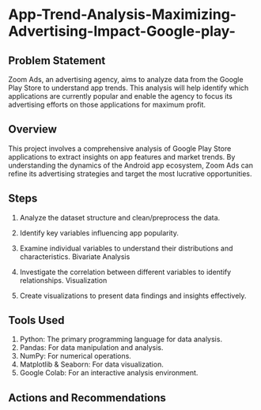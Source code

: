# App-Trend-Analysis-Maximizing-Advertising-Impact-Google-play-
## Problem Statement
Zoom Ads, an advertising agency, aims to analyze data from the Google Play Store to understand app trends. This analysis will help identify which applications are currently popular and enable the agency to focus its advertising efforts on those applications for maximum profit.

## Overview
This project involves a comprehensive analysis of Google Play Store applications to extract insights on app features and market trends. By understanding the dynamics of the Android app ecosystem, Zoom Ads can refine its advertising strategies and target the most lucrative opportunities.

## Steps


1. Analyze the dataset structure and clean/preprocess the data.
2. Identify key variables influencing app popularity.


3. Examine individual variables to understand their distributions and characteristics.
Bivariate Analysis

4. Investigate the correlation between different variables to identify relationships.
Visualization

5. Create visualizations to present data findings and insights effectively.
## Tools Used
1. Python: The primary programming language for data analysis.
2. Pandas: For data manipulation and analysis.
3. NumPy: For numerical operations.
4. Matplotlib & Seaborn: For data visualization.
5. Google Colab: For an interactive analysis environment.
## Actions and Recommendations 
